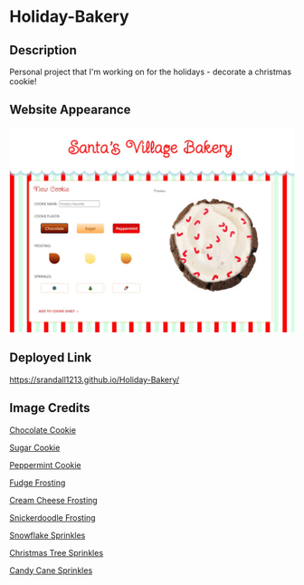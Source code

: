 # Holiday-Bakery

## Description
Personal project that I'm working on for the holidays - decorate a christmas cookie!  

## Website Appearance

![Holiday-Bakery](./assets/images/screenshot.jpg)

## Deployed Link
https://srandall1213.github.io/Holiday-Bakery/

## Image Credits

<a href=https://www.pngmart.com/image/261150 target="_blank">Chocolate Cookie</a>

<a href=https://cozycookiesdelivery.com/products/sugar target="_blank">Sugar Cookie</a>

<a href=https://www.pngkey.com/download/u2y3a9t4r5y3o0w7_red-velvet-whoopie-cookie-macaroon/ target="_blank">Peppermint Cookie</a>

<a href=https://sweetsandthankyou.com/gluten-free-chocolate-cake-cookies/ target="_blank">Fudge Frosting</a>

<a href=https://cookingwithkarli.com/chocolate-cookie-recipe-with-cheesecake-frosting/ target="_blank">Cream Cheese Frosting</a>

<a href=https://cookingwithkarli.com/crumbl-churro-cookie/ target="_blank">Snickerdoodle Frosting</a>

<a href=https://www.subpng.com/png-e7hwsv/download.html target="_blank">Snowflake Sprinkles</a>

<a href=https://www.dreamstime.com/photos-images/christmas-sprinkles-candy-sugar-red-green-background.html target="_blank">Christmas Tree Sprinkles</a>

<a href=https://www.123rf.com/photo_134944042_white-and-red-christmas-candy-cane-sugar-sprinkles-on-pastel-pink-background-flat-lay-style-holiday-.html target="_blank">Candy Cane Sprinkles</a>